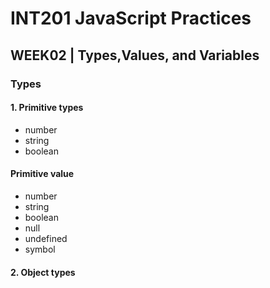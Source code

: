 # INT201 JavaScript Practices
## WEEK02 | Types,Values, and Variables
### Types
#### 1. Primitive types
* number
* string
* boolean
#### Primitive value
* number
* string
* boolean
* null
* undefined
* symbol
#### 2. Object types
